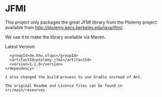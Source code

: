 # JFMI

This project only packages the great JFMI library from the Ptolemy project available from http://ptolemy.eecs.berkeley.edu/java/jfmi/.

We use it to make the library available via Maven.

Latest Version: 
```<dependency>
  <groupId>de.hhu.stups</groupId>
  <artifactId>ptolemy-jfmi</artifactId>
  <version>1.1.0</version>
</dependency>```

I also changed the build process to use Gradle instead of Ant.

The original Readme and Licence files can be found in src/main/resources.
